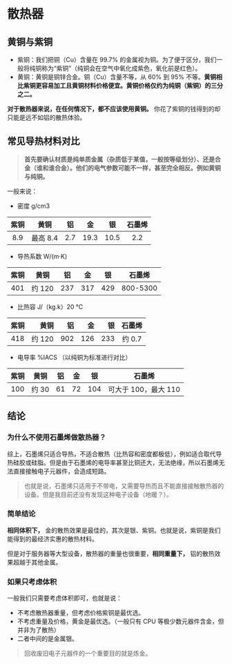 # 散热器

## 黄铜与紫铜

- 紫铜：我们把铜（Cu）含量在 99.7% 的金属视为铜。为了便于区分，我们一般将纯铜称为“紫铜”（纯铜会在空气中氧化成紫色，氧化前是红色）。
- 黄铜：黄铜是铜锌合金。铜（Cu）含量不等，从 60% 到 95% 不等。**黄铜相比紫铜更容易加工且黄铜材料价格便宜。黄铜价格仅约为纯铜（紫铜）的三分之二。**

**对于散热器来说，在任何情况下，都不应该使用黄铜。** 你花了紫铜的钱得到的却只能是远不如铝的散热体验。

## 常见导热材料对比

>**首先要确认材质是纯单质金属（杂质低于某值，一般按等级划分）、还是合金（谁和谁合金）。他们的电气参数可能不一样，甚至完全相反。例如黄铜与纯铜。**

一般来说：

- 密度 g/cm3

| 紫铜 |   黄铜   | 铝  |  金  |  银  | 石墨烯 |
| :--: | :------: | :-: | :--: | :--: | :----: |
| 8.9  | 最高 8.4 | 2.7 | 19.3 | 10.5 |  2.2   |

- 导热系数 W/(m·K)

| 紫铜 |  黄铜  | 铝  | 金  | 银  |  石墨烯  |
| :--: | :----: | :-: | :-: | :-: | :------: |
| 401  | 约 120 | 237 | 317 | 429 | 800-5300 |

- 比热容 J/（kg.k）20 ℃

| 紫铜 |   黄铜 |  铝 |  金 |  银 | 石墨烯 |
| :--: | -----: | --: | --: | --: | :----: |
| 418  | 约 120 | 902 | 126 | 233 | 约 0.7 |

- 电导率 %IACS （以纯铜为标准进行对比）

| 紫铜 | 黄铜  | 铝  | 金  | 银  |        石墨烯        |
| :--: | :---: | :-: | :-: | :-: | :------------------: |
| 100  | 约 30 | 61  | 72  | 104 | 可大于 100，最大 110 |

## 结论

### 为什么不使用石墨烯做散热器？

综上，石墨烯只适合导热，不适合散热（比热容和密度都极低），例如适合取代导热硅胶或硅脂。但是由于石墨烯的电导率甚至比铜还大，无法绝缘，所以石墨烯无法直接接触电子元器件，会造成短路。

>也就是说，石墨烯只适用于不带电，又需要导热而且不能直接接触散热器的设备。但是我目前还没有发现这种电子设备（地暖？）。

### 简单结论

**相同体积下，** 金的散热效果是最佳的，其次是银、紫铜。也就是说，紫铜是我们能得到的最经济实惠的散热材料。

但是对于服务器等大型设备，散热器的重量也很重要，**相同重量下，** 铝的散热效果超越于其他金属。

### 如果只考虑体积

一般我们只需要考虑体积即可，也就是说：

- 不考虑散热器重量，但考虑价格紫铜是最优选。
- 不考虑重量及价格，黄金是最优选。（一般只有 CPU 等极少数元器件含金，但并非为了散热）
- 二者中间的是金属银。


>回收废旧电子元器件的一个重要目的就是炼金。